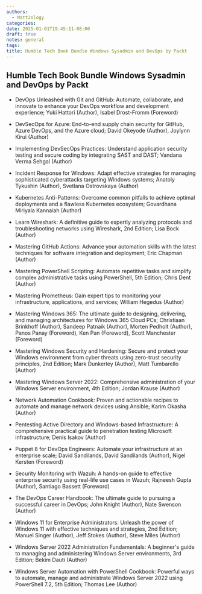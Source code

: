 ```yaml
---
authors:
  - Matt2ology
categories:
date: 2025-01-01T19:45:11-08:00
draft: true
notes: general
tags:
title: Humble Tech Book Bundle Windows Sysadmin and DevOps by Packt
---
```


## Humble Tech Book Bundle Windows Sysadmin and DevOps by Packt

- DevOps Unleashed with Git and GitHub: Automate, collaborate, and innovate to enhance your DevOps workflow and development experience; Yuki Hattori (Author), Isabel Drost-Fromm (Foreword)

- DevSecOps for Azure: End-to-end supply chain security for GitHub, Azure DevOps, and the Azure cloud; David Okeyode (Author), Joylynn Kirui (Author)

- Implementing DevSecOps Practices: Understand application security testing and secure coding by integrating SAST and DAST; Vandana Verma Sehgal (Author)

- Incident Response for Windows: Adapt effective strategies for managing sophisticated cyberattacks targeting Windows systems; Anatoly Tykushin (Author), Svetlana Ostrovskaya (Author)

- Kubernetes Anti-Patterns: Overcome common pitfalls to achieve optimal deployments and a flawless Kubernetes ecosystem; Govardhana Miriyala Kannaiah (Author)

- Learn Wireshark: A definitive guide to expertly analyzing protocols and troubleshooting networks using Wireshark, 2nd Edition; Lisa Bock (Author)

- Mastering GitHub Actions: Advance your automation skills with the latest techniques for software integration and deployment; Eric Chapman (Author)

- Mastering PowerShell Scripting: Automate repetitive tasks and simplify complex administrative tasks using PowerShell, 5th Edition; Chris Dent (Author)

- Mastering Prometheus: Gain expert tips to monitoring your infrastructure, applications, and services; William Hegedus (Author)

- Mastering Windows 365: The ultimate guide to designing, delivering, and managing architectures for Windows 365 Cloud PCs; Christiaan Brinkhoff (Author), Sandeep Patnaik (Author), Morten Pedholt (Author), Panos Panay (Foreword), Ken Pan (Foreword), Scott Manchester (Foreword)

- Mastering Windows Security and Hardening: Secure and protect your Windows environment from cyber threats using zero-trust security principles, 2nd Edition; Mark Dunkerley (Author), Matt Tumbarello (Author)

- Mastering Windows Server 2022: Comprehensive administration of your Windows Server environment, 4th Edition; Jordan Krause (Author)

- Network Automation Cookbook: Proven and actionable recipes to automate and manage network devices using Ansible; Karim Okasha (Author)

- Pentesting Active Directory and Windows-based Infrastructure: A comprehensive practical guide to penetration testing Microsoft infrastructure; Denis Isakov (Author)

- Puppet 8 for DevOps Engineers: Automate your infrastructure at an enterprise scale; David Sandilands, David Sandilands (Author), Nigel Kersten (Foreword)

- Security Monitoring with Wazuh: A hands-on guide to effective enterprise security using real-life use cases in Wazuh; Rajneesh Gupta (Author), Santiago Bassett (Foreword)

- The DevOps Career Handbook: The ultimate guide to pursuing a successful career in DevOps; John Knight (Author), Nate Swenson (Author)

- Windows 11 for Enterprise Administrators: Unleash the power of Windows 11 with effective techniques and strategies, 2nd Edition; Manuel Singer (Author), Jeff Stokes (Author), Steve Miles (Author)

- Windows Server 2022 Administration Fundamentals: A beginner's guide to managing and administering Windows Server environments, 3rd Edition; Bekim Dauti (Author)

- Windows Server Automation with PowerShell Cookbook: Powerful ways to automate, manage and administrate Windows Server 2022 using PowerShell 7.2, 5th Edition; Thomas Lee (Author)
